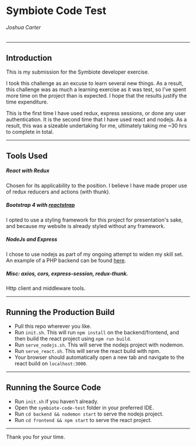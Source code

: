# Symbiote Code Test
###### Joshua Carter
---

## Introduction
This is my submission for the Symbiote developer exercise.

I took this challenge as an excuse to learn several new things. As a result, this challenge was as much a learning exercise as it was test, so I've spent more time on the project than is expected. I hope that the results justify the time expenditure.

This is the first time I have used redux, express sessions, or done any user authentication. It is the second time that I have used react and nodejs. As a result, this was a sizeable undertaking for me, ultimately taking me ~30 hrs to complete in total.

---
## Tools Used

##### React with Redux
Chosen for its applicability to the position. I believe I have made proper use of redux reducers and actions (with thunk).

##### Bootstrap 4 with [reactstrap](https://reactstrap.github.io/components/alerts/)
I opted to use a styling framework for this project for presentation's sake, and because my website is already styled without any framework.

##### NodeJs and Express
I chose to use nodejs as part of my ongoing attempt to widen my skill set. An example of a PHP backend can be found [here](https://github.com/JoshuaCarter/sidekicker-code-test).

##### Misc: axios, cors, express-session, redux-thunk.
Http client and middleware tools.


---
## Running the Production Build
- Pull this repo wherever you like.
- Run `init.sh`. This will run `npm install` on the backend/frontend, and then build the react project using `npm run build`.
- Run `serve_nodejs.sh`. This will serve the nodejs project with nodemon.
- Run `serve_react.sh`. This will serve the react build with npm.
- Your browser should automatically open a new tab and navigate to the react build on `localhost:3000`.

---
## Running the Source Code
- Run `init.sh` if you haven't already.
- Open the `symbiote-code-test` folder in your preferred IDE.
- Run `cd backend && nodemon start` to serve the nodejs project.
- Run `cd frontend && npm start` to serve the react project.

---
Thank you for your time.
